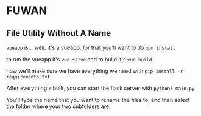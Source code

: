 # FUWAN
## File Utility Without A Name

`vueapp` is... well, it's a vueapp.  for that you'll want to do `npm install`

to run the vueapp it's `vue serve` and to build it's `vue build`

now we'll make sure we have everything we need with `pip install -r requirements.txt`

After everything's built, you can start the flask server with `python3 main.py`

You'll type the name that you want to rename the files to, and then select the folder where your two subfolders are.

